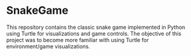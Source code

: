 # SnakeGame

This repository contains the classic snake game implemented in Python using Turtle for visualizations and game controls. The objective of this project was to become more familiar with using Turtle for environment/game visualizations.
